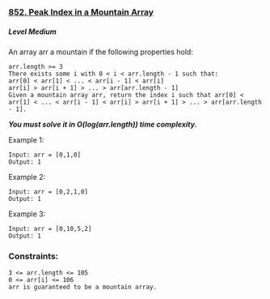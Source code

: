### [852. Peak Index in a Mountain Array](https://leetcode.com/problems/peak-index-in-a-mountain-array/)

##### Level Medium

An array arr a mountain if the following properties hold:

```JS
arr.length >= 3
There exists some i with 0 < i < arr.length - 1 such that:
arr[0] < arr[1] < ... < arr[i - 1] < arr[i]
arr[i] > arr[i + 1] > ... > arr[arr.length - 1]
Given a mountain array arr, return the index i such that arr[0] < arr[1] < ... < arr[i - 1] < arr[i] > arr[i + 1] > ... > arr[arr.length - 1].
```

***You must solve it in O(log(arr.length)) time complexity.***
 

Example 1:
```JS
Input: arr = [0,1,0]
Output: 1
```

Example 2:
```JS
Input: arr = [0,2,1,0]
Output: 1
```

Example 3:
```JS
Input: arr = [0,10,5,2]
Output: 1
 ```

### Constraints:
```JS
3 <= arr.length <= 105
0 <= arr[i] <= 106
arr is guaranteed to be a mountain array.
```